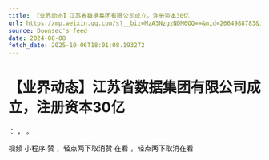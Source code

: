 ```yaml
---
title: 【业界动态】江苏省数据集团有限公司成立，注册资本30亿
url: https://mp.weixin.qq.com/s?__biz=MzA3NzgzNDM0OQ==&mid=2664988783&idx=3&sn=68129e8c3eff70765f00827200f60908
source: Doonsec's feed
date: 2024-08-08
fetch_date: 2025-10-06T18:01:08.193272
---
```


# 【业界动态】江苏省数据集团有限公司成立，注册资本30亿

：
，
。

视频
小程序
赞
，轻点两下取消赞
在看
，轻点两下取消在看